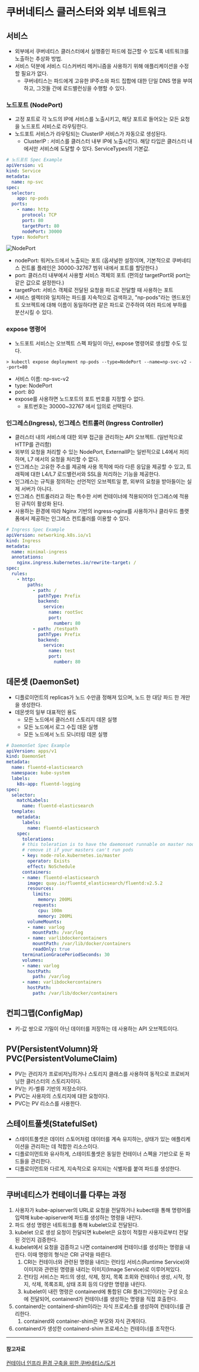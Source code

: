 # 쿠버네티스 클러스터와 외부 네트워크

## 서비스
* 외부에서 쿠버네티스 클러스터에서 실행중인 파드에 접근할 수 있도록 네트워크를 노출하는 추상화 방법.
* 서비스 덕분에 서비스 디스커버리 메커니즘을 사용하기 위해 애플리케이션을 수정할 필요가 없다.
  * 쿠버네티스는 파드에게 고유한 IP주소와 파드 집합에 대한 단일 DNS 명을 부여하고, 그것들 간에 로드밸런싱을 수행할 수 있다.

### 노드포트 (NodePort)
* 고정 포트로 각 노드의 IP에 서비스를 노출시키고, 해당 포트로 들어오는 모든 요청을 노드포트 서비스로 라우팅한다.
* 노드포트 서비스가 라우팅되는 ClusterIP 서비스가 자동으로 생성된다.
  * ClusterIP : 서비스를 클러스터 내부 IP에 노출시킨다. 해당 타입은 클러스터 내에서만 서비스에 도달할 수 있다. ServiceTypes의 기본값.
```yaml
# 노드포트 Spec Example
apiVersion: v1
kind: Service
metadata:
  name: np-svc
spec:
  selector:
    app: np-pods
  ports:
    - name: http
      protocol: TCP
      port: 80
      targetPort: 80
      nodePort: 30000
  type: NodePort
```
![NodePort](./images/node_port.png)
* nodePort: 워커노드에서 노출되는 포트 (옵셔널한 설정이며, 기본적으로 쿠버네티스 컨트롤 플레인은 30000-32767 범위 내에서 포트를 할당한다.)
* port: 클러스터 내부에서 사용할 서비스 객체의 포트 (편의상 targetPort와 port는 같은 값으로 설정한다.)
* targetPort: 서비스 객체로 전달된 요청을 파드로 전달할 때 사용하는 포트
* 서비스 셀렉터와 일치하는 파드를 지속적으로 검색하고, "np-pods"라는 엔드포인트 오브젝트에 대해 이름이 동일하다면 같은 파드로 간주하여 여러 파드에 부하를 분산시킬 수 있다.

### expose 명령어
* 노드포트 서비스는 오브젝트 스펙 파일이 아닌, expose 명령어로 생성할 수도 있다.
```shell
> kubectl expose deployment np-pods --type=NodePort --name=np-svc-v2 --port=80
```
* 서비스 이름: np-svc-v2
* type: NodePort
* port: 80
* expose를 사용하면 노드포트의 포트 번호를 지정할 수 없다.
  * 포트번호는 30000~32767 에서 임의로 선택된다.

### 인그레스(Ingress), 인그레스 컨트롤러 (Ingress Controller)
* 클러스터 내의 서비스에 대한 외부 접근을 관리하는 API 오브젝트. (일반적으로 HTTP를 관리함)
* 외부의 요청을 처리할 수 있는 NodePort, ExternalIP는 일반적으로 L4에서 처리하며, L7 에서의 요청을 처리할 수 없다.
* 인그레스는 고유한 주소를 제공해 사용 목적에 따라 다른 응답을 제공할 수 있고, 트래픽에 대한 L4/L7 로드밸런서와 SSL을 처리하는 기능을 제공한다.
* 인그레스는 규칙을 정의하는 선언적인 오브젝트일 뿐, 외부의 요청을 받아들이는 실제 서버가 아니다.
* 인그레스 컨트롤러라고 하는 특수한 서버 컨테이너에 적용되어야 인그레스에 적용된 규칙이 활성화 된다.
* 사용하는 환경에 따라 Nginx 기반의 ingress-nginx를 사용하거나 클라우드 플랫폼에서 제공하는 인그레스 컨트롤러를 이용할 수 있다.

```yaml
# Ingress Spec Example
apiVersion: networking.k8s.io/v1
kind: Ingress
metadata:
  name: minimal-ingress
  annotations:
    nginx.ingress.kubernetes.io/rewrite-target: /
spec:
  rules:
    - http:
        paths:
          - path: /
            pathType: Prefix
            backend:
              service:
                name: rootSvc
                port:
                  number: 80
          - path: /testpath
            pathType: Prefix
            backend:
              service:
                name: test
                port:
                  number: 80
```

## 데몬셋 (DaemonSet)
* 디플로이먼트의 replicas가 노드 수만큼 정해져 있으며, 노드 한 대당 파드 한 개만을 생성한다.
* 데몬셋의 일부 대표적인 용도
  * 모든 노드에서 클러스터 스토리지 데몬 실행
  * 모든 노드에서 로그 수집 데몬 실행
  * 모든 노드에서 노드 모니터링 데몬 실행
```yaml
# DaemonSet Spec Example
apiVersion: apps/v1
kind: DaemonSet
metadata:
  name: fluentd-elasticsearch
  namespace: kube-system
  labels:
    k8s-app: fluentd-logging
spec:
  selector:
    matchLabels:
      name: fluentd-elasticsearch
  template:
    metadata:
      labels:
        name: fluentd-elasticsearch
    spec:
      tolerations:
      # this toleration is to have the daemonset runnable on master nodes
      # remove it if your masters can't run pods
      - key: node-role.kubernetes.io/master
        operator: Exists
        effect: NoSchedule
      containers:
      - name: fluentd-elasticsearch
        image: quay.io/fluentd_elasticsearch/fluentd:v2.5.2
        resources:
          limits:
            memory: 200Mi
          requests:
            cpu: 100m
            memory: 200Mi
        volumeMounts:
        - name: varlog
          mountPath: /var/log
        - name: varlibdockercontainers
          mountPath: /var/lib/docker/containers
          readOnly: true
      terminationGracePeriodSeconds: 30
      volumes:
      - name: varlog
        hostPath:
          path: /var/log
      - name: varlibdockercontainers
        hostPath:
          path: /var/lib/docker/containers
```

## 컨피그맵(ConfigMap)
* 키-값 쌍으로 기밀이 아닌 데이터를 저장하는 데 사용하는 API 오브젝트이다.

## PV(PersistentVolumn)와 PVC(PersistentVolumeClaim)
* PV는 관리자가 프로비저닝하거나 스토리지 클래스를 사용하여 동적으로 프로비저닝한 클러스터의 스토리지이다.
* PV는 키-벨류 기반의 저장소이다.
* PVC는 사용자의 스토리지에 대한 요청이다.
* PVC는 PV 리소스를 사용한다.

## 스테이트풀셋(StatefulSet)
* 스테이트풀셋은 데이터 스토어처럼 데이터를 계속 유지하는, 상태가 있는 애플리케이션을 관리하는 데 적합한 리소스이다.
* 디플로이먼트와 유사하게, 스테이트풀셋은 동일한 컨테이너 스펙을 기반으로 둔 파드들을 관리한다.
* 디플로이먼트와 다르게, 지속적으로 유지되는 식별자를 붙여 파드를 생성한다.

---
## 쿠버네티스가 컨테이너를 다루는 과정
1. 사용자가 kube-apiserver의 URL로 요청을 전달하거나 kubectl을 통해 명령어를 입력해 kube-apiserver에 파드를 생성하는 명령을 내린다.
2. 파드 생성 명령은 네트워크를 통해 kubelet으로 전달된다.
3. kubelet 으로 생성 요청이 전달되면 kubelet은 요청이 적절한 사용자로부터 전달된 것인지 검증한다.
4. kubelet에서 요청을 검증하고 나면 containerd에 컨테이너를 생성하는 명령을 내린다. 이때 명령의 형식은 CRI 규약을 따른다.
   1. CRI는 컨테이너와 관련된 명령을 내리는 런타임 서비스(Runtime Service)와 이미지와 관련된 명령을 내리는 이미지(Image Service)로 이루어져있다.
   2. 런타임 서비스는 파드의 생성, 삭제, 정지, 목록 조회와 컨테이너 생성, 시작, 정지, 삭제, 목록조회, 상태 조회 등의 다양한 명령을 내린다.
   3. kubelet이 내린 명령은 containerd에 통합된 CRI 플러그인이라는 구성 요소에 전달되어, containerd가 컨테이너를 생성하는 명령을 직접 호출한다.
5. containerd는 containerd-shim이라는 자식 프로세스를 생성하여 컨테이너를 관리한다.
   1. containerd와 container-shim은 부모와 자식 관계이다.
6. containerd가 생성한 containerd-shim 프로세스는 컨테이너를 조작한다.

---
#### 참고자료
[컨테이너 인프라 환경 구축을 위한 쿠버네티스/도커](http://www.kyobobook.co.kr/product/detailViewKor.laf?ejkGb=KOR&mallGb=KOR&barcode=9791165215743&orderClick=LEa&Kc=)